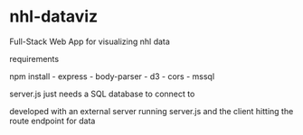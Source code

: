 # nhl-dataviz
Full-Stack Web App for visualizing nhl data


requirements

npm install
    - express
    - body-parser
    - d3
    - cors
    - mssql


server.js just needs a SQL database to connect to

developed with an external server running server.js and the client hitting the route endpoint for data

